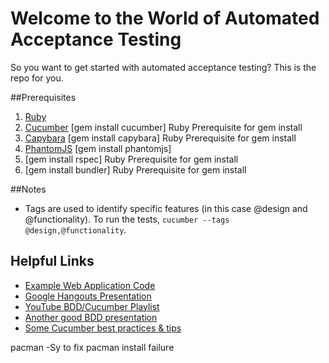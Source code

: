 # Welcome to the World of Automated Acceptance Testing
So you want to get started with automated acceptance testing? This is the repo for you.

##Prerequisites
1. [Ruby](https://www.ruby-lang.org/en/documentation/installation/)
2. [Cucumber](https://cucumber.io/docs/reference/ruby) [gem install cucumber] Ruby Prerequisite for gem install
3. [Capybara](https://github.com/jnicklas/capybara) [gem install capybara] Ruby Prerequisite for gem install
4. [PhantomJS](http://phantomjs.org/) [gem install phantomjs]
5. [gem install rspec] Ruby Prerequisite for gem install
6. [gem install bundler] Ruby Prerequisite for gem install

##Notes
* Tags are used to identify specific features (in this case @design and @functionality). To run the tests, `cucumber --tags @design,@functionality`.

## Helpful Links
* [Example Web Application Code](https://github.com/gnakan/angular-pirate-translator)
* [Google Hangouts Presentation](https://docs.google.com/presentation/d/1vauWnx3KCWyPWXyH55EuOhC4jrGumq4wxlcHrQoDosM/edit?usp=sharing)
* [YouTube BDD/Cucumber Playlist](https://www.youtube.com/playlist?list=PLq5vTMxqKZLLvOGq2ZnS6z4oI8bi3C7OK)
* [Another good BDD presentation](http://www.slideshare.net/bkeepers/behavior-driven-development-with-cucumber-presentation)
* [Some Cucumber best practices & tips](http://eggsonbread.com/2010/09/06/my-cucumber-best-practices-and-tips/)

pacman -Sy to fix pacman install failure
